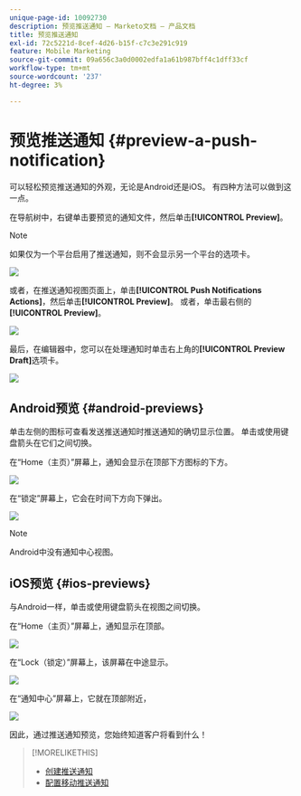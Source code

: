 ```yaml
---
unique-page-id: 10092730
description: 预览推送通知 — Marketo文档 — 产品文档
title: 预览推送通知
exl-id: 72c5221d-8cef-4d26-b15f-c7c3e291c919
feature: Mobile Marketing
source-git-commit: 09a656c3a0d0002edfa1a61b987bff4c1dff33cf
workflow-type: tm+mt
source-wordcount: '237'
ht-degree: 3%

---
```


# 预览推送通知 {#preview-a-push-notification}

可以轻松预览推送通知的外观，无论是Android还是iOS。 有四种方法可以做到这一点。

在导航树中，右键单击要预览的通知文件，然后单击&#x200B;**[!UICONTROL Preview]**。

>[!NOTE]
>
>如果仅为一个平台启用了推送通知，则不会显示另一个平台的选项卡。

![](assets/image2015-9-4-9-3a52-3a27.png)

或者，在推送通知视图页面上，单击&#x200B;**[!UICONTROL Push Notifications Actions]**，然后单击&#x200B;**[!UICONTROL Preview]**。 或者，单击最右侧的&#x200B;**[!UICONTROL Preview]**。

![](assets/image2015-9-4-10-3a53-3a28.png)

最后，在编辑器中，您可以在处理通知时单击右上角的&#x200B;**[!UICONTROL Preview Draft]**&#x200B;选项卡。

![](assets/image2015-9-14-15-3a55-3a26.png)

## Android预览 {#android-previews}

单击左侧的图标可查看发送推送通知时推送通知的确切显示位置。 单击或使用键盘箭头在它们之间切换。

在“Home（主页）”屏幕上，通知会显示在顶部下方图标的下方。

![](assets/image2015-9-17-16-3a57-3a0.png)

在“锁定”屏幕上，它会在时间下方向下弹出。

![](assets/image2015-9-17-16-3a58-3a47.png)

>[!NOTE]
>
>Android中没有通知中心视图。

## iOS预览 {#ios-previews}

与Android一样，单击或使用键盘箭头在视图之间切换。

在“Home（主页）”屏幕上，通知显示在顶部。

![](assets/image2015-9-17-17-3a0-3a28.png)

在“Lock（锁定）”屏幕上，该屏幕在中途显示。

![](assets/image2015-9-17-17-3a2-3a1.png)

在“通知中心”屏幕上，它就在顶部附近，

![](assets/image2015-9-17-17-3a3-3a15.png)

因此，通过推送通知预览，您始终知道客户将看到什么！

>[!MORELIKETHIS]
>
>* [创建推送通知](/help/marketo/product-docs/mobile-marketing/push-notifications/create-a-push-notification.md)
>* [配置移动推送通知](/help/marketo/product-docs/mobile-marketing/push-notifications/configure-mobile-push-notification.md)
